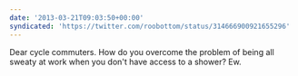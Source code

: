 ```yaml
---
date: '2013-03-21T09:03:50+00:00'
syndicated: 'https://twitter.com/roobottom/status/314666900921655296'
---
```

Dear cycle commuters. How do you overcome the problem of being all sweaty at work when you don't have access to a shower? Ew.
